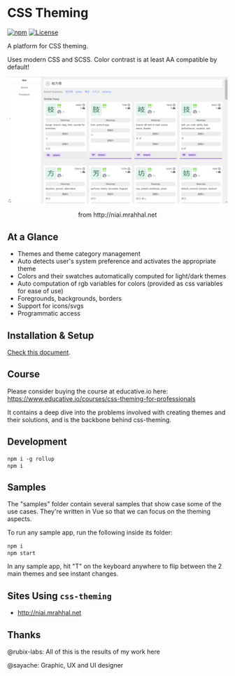 # CSS Theming

[![npm](https://img.shields.io/npm/v/css-theming.svg)](https://www.npmjs.com/package/css-theming)
[![License](https://img.shields.io/badge/license-MIT-blue.svg)](https://opensource.org/licenses/MIT)

A platform for CSS theming.

Uses modern CSS and SCSS. Color contrast is at least AA compatible by default!

![niai](https://raw.githubusercontent.com/mrahhal/css-theming/master/images/niai.gif)

<p align="center">from http://niai.mrahhal.net</p>

## At a Glance

- Themes and theme category management
- Auto detects user's system preference and activates the appropriate theme
- Colors and their swatches automatically computed for light/dark themes
- Auto computation of rgb variables for colors (provided as css variables for ease of use)
- Foregrounds, backgrounds, borders
- Support for icons/svgs
- Programmatic access

## Installation & Setup

[Check this document](Setup.md).

## Course

Please consider buying the course at educative.io here: https://www.educative.io/courses/css-theming-for-professionals

It contains a deep dive into the problems involved with creating themes and their solutions, and is the backbone behind css-theming.

## Development

```
npm i -g rollup
npm i
```

## Samples

The "samples" folder contain several samples that show case some of the use cases. They're written in Vue so that we can focus on the theming aspects.

To run any sample app, run the following inside its folder:

```
npm i
npm start
```

In any sample app, hit "T" on the keyboard anywhere to flip between the 2 main themes and see instant changes.

## Sites Using `css-theming`

- http://niai.mrahhal.net

## Thanks

@rubix-labs: All of this is the results of my work here

@sayache: Graphic, UX and UI designer
